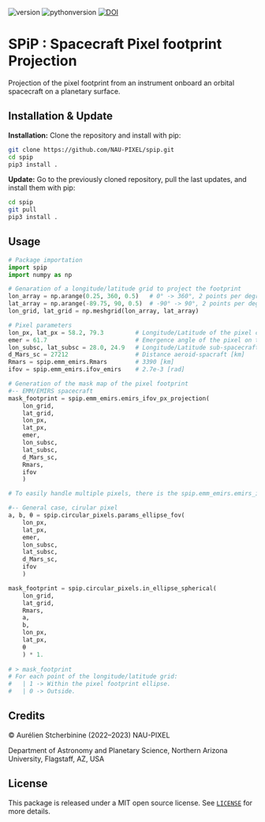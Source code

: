 ![version](https://img.shields.io/badge/version-1.1.3-blue)
![pythonversion](https://img.shields.io/badge/Python-3.6+-blue)
[![DOI](https://zenodo.org/badge/490546598.svg)](https://zenodo.org/badge/latestdoi/490546598)

# SPiP : Spacecraft Pixel footprint Projection

Projection of the pixel footprint from an instrument onboard an orbital spacecraft on a planetary surface.

## Installation & Update
**Installation:** Clone the repository and install with pip:

~~~bash
git clone https://github.com/NAU-PIXEL/spip.git
cd spip
pip3 install .
~~~

**Update:** Go to the previously cloned repository, pull the last updates, and install them with pip:
~~~bash
cd spip
git pull
pip3 install .
~~~

## Usage
~~~python
# Package importation
import spip
import numpy as np

# Genaration of a longitude/latitude grid to project the footprint
lon_array = np.arange(0.25, 360, 0.5)   # 0° -> 360°, 2 points per degree
lat_array = np.arange(-89.75, 90, 0.5)  # -90° -> 90°, 2 points per degree
lon_grid, lat_grid = np.meshgrid(lon_array, lat_array)

# Pixel parameters
lon_px, lat_px = 58.2, 79.3         # Longitude/Latitude of the pixel center [deg]
emer = 61.7                         # Emergence angle of the pixel on the surface [deg]
lon_subsc, lat_subsc = 28.0, 24.9   # Longitude/Latitude sub-spacecraft [deg]
d_Mars_sc = 27212                   # Distance aeroid-spacraft [km]
Rmars = spip.emm_emirs.Rmars        # 3390 [km]
ifov = spip.emm_emirs.ifov_emirs    # 2.7e-3 [rad]

# Generation of the mask map of the pixel footprint
#-- EMM/EMIRS spacecraft
mask_footprint = spip.emm_emirs.emirs_ifov_px_projection(
    lon_grid,
    lat_grid,
    lon_px,
    lat_px,
    emer,
    lon_subsc,
    lat_subsc,
    d_Mars_sc,
    Rmars,
    ifov
    )

# To easily handle multiple pixels, there is the spip.emm_emirs.emirs_ifov_multi_px_projection() function.

#-- General case, cirular pixel
a, b, θ = spip.circular_pixels.params_ellipse_fov(
    lon_px,
    lat_px,
    emer,
    lon_subsc,
    lat_subsc,
    d_Mars_sc,
    ifov
    )

mask_footprint = spip.circular_pixels.in_ellipse_spherical(
    lon_grid,
    lat_grid,
    Rmars,
    a,
    b,
    lon_px,
    lat_px,
    θ
    ) * 1.
    
# > mask_footprint
# For each point of the longitude/latitude grid:
#   | 1 -> Within the pixel footprint ellipse.
#   | 0 -> Outside.
~~~

## Credits

© Aurélien Stcherbinine (2022–2023) NAU-PIXEL

Department of Astronomy and Planetary Science, Northern Arizona University, Flagstaff, AZ, USA


## License
This package is released under a MIT open source license. See [`LICENSE`](https://github.com/NAU-PIXEL/spip/blob/main/LICENSE) for more details.
